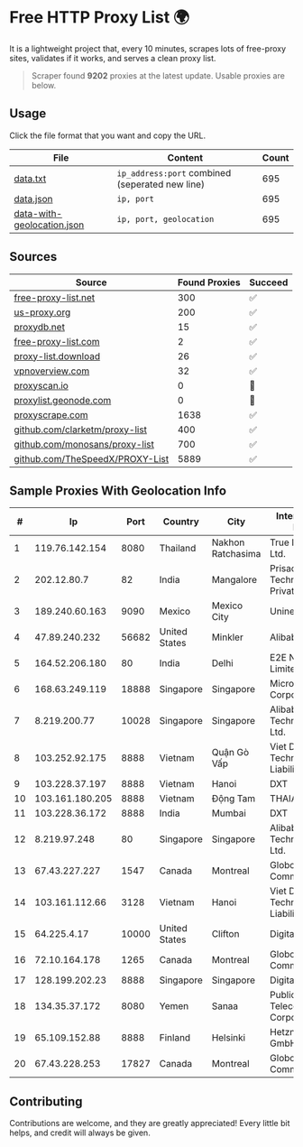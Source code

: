 
# Free HTTP Proxy List 🌍

It is a lightweight project that, every 10 minutes, scrapes lots of free-proxy sites, validates if it works, and serves a clean proxy list.


> Scraper found **9202** proxies at the latest update. Usable proxies are below.

## Usage

Click the file format that you want and copy the URL.


|File|Content|Count|
|----|-------|-----|
|[data.txt](https://raw.githubusercontent.com/themiralay/Proxy-List-World/master/data.txt)|`ip_address:port` combined (seperated new line)|695|
|[data.json](https://raw.githubusercontent.com/themiralay/Proxy-List-World/master/data.json)|`ip, port`|695|
|[data-with-geolocation.json](https://raw.githubusercontent.com/themiralay/Proxy-List-World/master/data-with-geolocation.json)|`ip, port, geolocation`|695|

## Sources

|Source|Found Proxies|Succeed|
|------|-------------|-------|
|[free-proxy-list.net](https://free-proxy-list.net)|300|✅|
|[us-proxy.org](https://www.us-proxy.org)|200|✅|
|[proxydb.net](http://proxydb.net)|15|✅|
|[free-proxy-list.com](https://free-proxy-list.com/?page=&port=&type%5B%5D=http&type%5B%5D=https&up_time=0&search=Search)|2|✅|
|[proxy-list.download](https://www.proxy-list.download/HTTP)|26|✅|
|[vpnoverview.com](https://vpnoverview.com/privacy/anonymous-browsing/free-proxy-servers)|32|✅|
|[proxyscan.io](https://www.proxyscan.io)|0|🚫|
|[proxylist.geonode.com](https://proxylist.geonode.com/api/proxy-list?limit=300&page=1&sort_by=lastChecked&sort_type=desc&protocols=http,https)|0|🚫|
|[proxyscrape.com](https://api.proxyscrape.com/v2/?request=displayproxies&protocol=http&timeout=10000&country=all&ssl=all&anonymity=all)|1638|✅|
|[github.com/clarketm/proxy-list](https://raw.githubusercontent.com/clarketm/proxy-list/master/proxy-list-raw.txt)|400|✅|
|[github.com/monosans/proxy-list](https://raw.githubusercontent.com/monosans/proxy-list/main/proxies/http.txt)|700|✅|
|[github.com/TheSpeedX/PROXY-List](https://raw.githubusercontent.com/TheSpeedX/PROXY-List/master/http.txt)|5889|✅|


## Sample Proxies With Geolocation Info

|#|Ip|Port|Country|City|Internet Service Provider|
|-|--|----|-------|----|-------------------------|
|1|119.76.142.154|8080|Thailand|Nakhon Ratchasima|True Internet Co., Ltd.|
|2|202.12.80.7|82|India|Mangalore|Prisac Aviation Technologies Private Limited|
|3|189.240.60.163|9090|Mexico|Mexico City|Uninet S.A. de C.V.|
|4|47.89.240.232|56682|United States|Minkler|Alibaba.com LLC|
|5|164.52.206.180|80|India|Delhi|E2E Networks Limited|
|6|168.63.249.119|18888|Singapore|Singapore|Microsoft Corporation|
|7|8.219.200.77|10028|Singapore|Singapore|Alibaba (US) Technology Co., Ltd.|
|8|103.252.92.175|8888|Vietnam|Quận Gò Vấp|Viet Digital Technology Liability Company|
|9|103.228.37.197|8888|Vietnam|Hanoi|DXT|
|10|103.161.180.205|8888|Vietnam|Động Tam|THAIAN|
|11|103.228.36.172|8888|India|Mumbai|DXT|
|12|8.219.97.248|80|Singapore|Singapore|Alibaba (US) Technology Co., Ltd.|
|13|67.43.227.227|1547|Canada|Montreal|GloboTech Communications|
|14|103.161.112.66|3128|Vietnam|Hanoi|Viet Digital Technology Liability Company|
|15|64.225.4.17|10000|United States|Clifton|DigitalOcean, LLC|
|16|72.10.164.178|1265|Canada|Montreal|GloboTech Communications|
|17|128.199.202.23|8888|Singapore|Singapore|DigitalOcean, LLC|
|18|134.35.37.172|8080|Yemen|Sanaa|Public Telecommunication Corporation|
|19|65.109.152.88|8888|Finland|Helsinki|Hetzner Online GmbH|
|20|67.43.228.253|17827|Canada|Montreal|GloboTech Communications|



## Contributing

Contributions are welcome, and they are greatly appreciated! Every
little bit helps, and credit will always be given.

